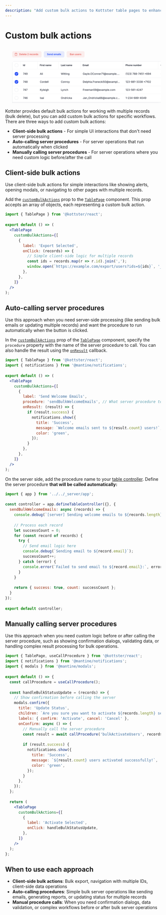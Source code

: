 ```yaml
---
description: "Add custom bulk actions to Kottster table pages to enhance workflows. Learn how to create client-side actions, auto-calling server procedures, and manually calling server procedures."
---
```


# Custom bulk actions

![Example of custom bulk actions in Kottster](./example-custom-bulk-actions.png)

Kottster provides default bulk actions for working with multiple records (bulk delete), but you can add custom bulk actions for specific workflows. There are three ways to add custom bulk actions:

- **Client-side bulk actions** - For simple UI interactions that don't need server processing
- **Auto-calling server procedures** - For server operations that run automatically when clicked
- **Manually calling server procedures** - For server operations where you need custom logic before/after the call

## Client-side bulk actions

Use client-side bulk actions for simple interactions like showing alerts, opening modals, or navigating to other pages with multiple records.

Add the [`customBulkActions`](../../ui/table-page-component.md#custombulkactions) prop to the [`TablePage`](../../ui/table-page-component.md) component. This prop accepts an array of objects, each representing a custom bulk action.

```jsx [app/pages/users/index.jsx]
import { TablePage } from '@kottster/react';

export default () => (
  <TablePage
    customBulkActions={[
      {
        label: 'Export Selected',
        onClick: (records) => {
          // Simple client-side logic for multiple records
          const ids = records.map(r => r.id).join(',');
          window.open(`https://example.com/export/users?ids=${ids}`, '_blank');
        },
      },
    ]}
  />
);
```

## Auto-calling server procedures

Use this approach when you need server-side processing (like sending bulk emails or updating multiple records) and want the procedure to run automatically when the button is clicked.

In the [`customBulkActions`](../../ui/table-page-component.md#custombulkactions) prop of the [`TablePage`](../../ui/table-page-component.md) component, specify the `procedure` property with the name of the server procedure to call. You can also handle the result using the [`onResult`](https://kottster.app/api-reference/interfaces/_kottster_react.TableBulkAction.html#onresult) callback.

```jsx [app/pages/users/index.jsx]
import { TablePage } from '@kottster/react';
import { notifications } from '@mantine/notifications';

export default () => (
  <TablePage
    customBulkActions={[
      {
        label: 'Send Welcome Emails',
        procedure: 'sendBulkWelcomeEmails', // What server procedure to call
        onResult: (result) => {
          if (result.success) {
            notifications.show({
              title: 'Success',
              message: `Welcome emails sent to ${result.count} users!`,
              color: 'green',
            });
          }
        },
      },
    ]}
  />
);
```

On the server side, add the procedure name to your [table controller](../configuration/api.md). Define the server procedure **that will be called automatically:**

```js [app/pages/users/api.server.js]
import { app } from '../../_server/app';

const controller = app.defineTableController({}, {
  sendBulkWelcomeEmails: async (records) => {
    console.debug(`[server] Sending welcome emails to ${records.length} users`);
    
    // Process each record
    let successCount = 0;
    for (const record of records) {
      try {
        // Send email logic here
        console.debug(`Sending email to ${record.email}`);
        successCount++;
      } catch (error) {
        console.error(`Failed to send email to ${record.email}:`, error);
      }
    }
    
    return { success: true, count: successCount };
  }
});

export default controller;
```

## Manually calling server procedures

Use this approach when you need custom logic before or after calling the server procedure, such as showing confirmation dialogs, validating data, or handling complex result processing for bulk operations.

```jsx [app/pages/users/index.jsx]
import { TablePage, useCallProcedure } from '@kottster/react';
import { notifications } from '@mantine/notifications';
import { modals } from '@mantine/modals';

export default () => {
  const callProcedure = useCallProcedure();

  const handleBulkStatusUpdate = (records) => {
    // Show confirmation before calling the server
    modals.confirm({
      title: 'Update Status',
      children: `Are you sure you want to activate ${records.length} selected users?`,
      labels: { confirm: 'Activate', cancel: 'Cancel' },
      onConfirm: async () => {
        // Manually call the server procedure
        const result = await callProcedure('bulkActivateUsers', records);
        
        if (result.success) {
          notifications.show({
            title: 'Success',
            message: `${result.count} users activated successfully!`,
            color: 'green',
          });
        }
      },
    });
  };

  return (
    <TablePage
      customBulkActions={[
        {
          label: 'Activate Selected',
          onClick: handleBulkStatusUpdate,
        },
      ]}
    />
  );
};
```

## When to use each approach

- **Client-side bulk actions**: Bulk export, navigation with multiple IDs, client-side data operations
- **Auto-calling procedures**: Simple bulk server operations like sending emails, generating reports, or updating status for multiple records
- **Manual procedure calls**: When you need confirmation dialogs, data validation, or complex workflows before or after bulk server operations